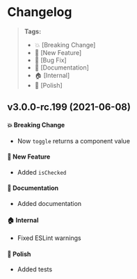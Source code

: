 Changelog
=========

> **Tags:**
> - :boom:       [Breaking Change]
> - :rocket:     [New Feature]
> - :bug:        [Bug Fix]
> - :memo:       [Documentation]
> - :house:      [Internal]
> - :nail_care:  [Polish]

## v3.0.0-rc.199 (2021-06-08)

#### :boom: Breaking Change

* Now `toggle` returns a component value

#### :rocket: New Feature

* Added `isChecked`

#### :memo: Documentation

* Added documentation

#### :house: Internal

* Fixed ESLint warnings

#### :nail_care: Polish

* Added tests
